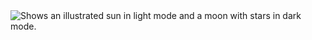 <picture>
  <source media="(prefers-color-scheme: dark)" srcset="https://raw.githubusercontent.com/Mooo-star/Mooo-star/25458386d7c998c9e7f4a0dbcfc6caa55526ed2b/github-contribution-grid-snake-dark.svg">
  <source media="(prefers-color-scheme: light)" srcset="https://raw.githubusercontent.com/Mooo-star/Mooo-star/25458386d7c998c9e7f4a0dbcfc6caa55526ed2b/github-contribution-grid-snake.svg">
  <img alt="Shows an illustrated sun in light mode and a moon with stars in dark mode." src="https://user-images.githubusercontent.com/25423296/163456779-a8556205-d0a5-45e2-ac17-42d089e3c3f8.png">
</picture>
